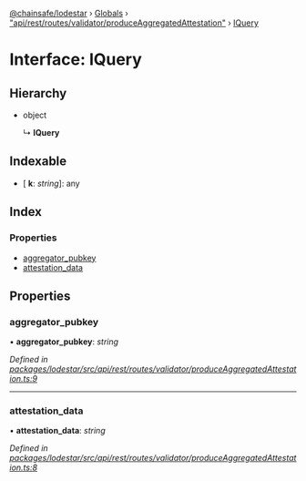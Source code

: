 [@chainsafe/lodestar](../README.md) › [Globals](../globals.md) › ["api/rest/routes/validator/produceAggregatedAttestation"](../modules/_api_rest_routes_validator_produceaggregatedattestation_.md) › [IQuery](_api_rest_routes_validator_produceaggregatedattestation_.iquery.md)

# Interface: IQuery

## Hierarchy

* object

  ↳ **IQuery**

## Indexable

* \[ **k**: *string*\]: any

## Index

### Properties

* [aggregator_pubkey](_api_rest_routes_validator_produceaggregatedattestation_.iquery.md#aggregator_pubkey)
* [attestation_data](_api_rest_routes_validator_produceaggregatedattestation_.iquery.md#attestation_data)

## Properties

###  aggregator_pubkey

• **aggregator_pubkey**: *string*

*Defined in [packages/lodestar/src/api/rest/routes/validator/produceAggregatedAttestation.ts:9](https://github.com/ChainSafe/lodestar/blob/aa20a3b/packages/lodestar/src/api/rest/routes/validator/produceAggregatedAttestation.ts#L9)*

___

###  attestation_data

• **attestation_data**: *string*

*Defined in [packages/lodestar/src/api/rest/routes/validator/produceAggregatedAttestation.ts:8](https://github.com/ChainSafe/lodestar/blob/aa20a3b/packages/lodestar/src/api/rest/routes/validator/produceAggregatedAttestation.ts#L8)*

